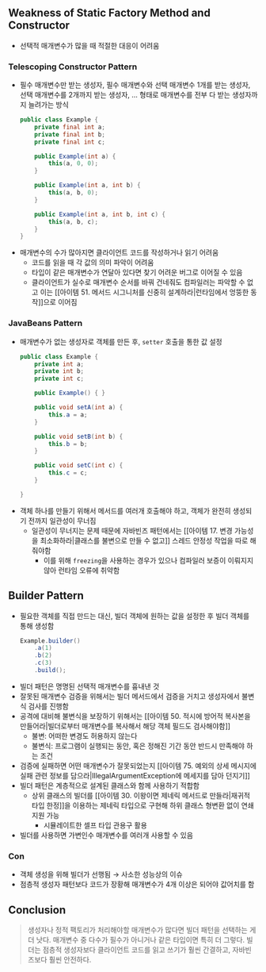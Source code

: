 ## Weakness of Static Factory Method and Constructor
- 선택적 매개변수가 많을 때 적절한 대응이 어려움
### Telescoping Constructor Pattern
- 필수 매개변수만 받는 생성자, 필수 매개변수와 선택 매개변수 1개를 받는 생성자, 선택 매개변수를 2개까지 받는 생성자, ... 형태로 매개변수를 전부 다 받는 생성자까지 늘려가는 방식
	```java
	public class Example {
		private final int a;
		private final int b;
		private final int c;

		public Example(int a) {
			this(a, 0, 0);
		}

		public Example(int a, int b) {
			this(a, b, 0);
		}

		public Example(int a, int b, int c) {
			this(a, b, c);
		}
	}
	```
- 매개변수의 수가 많아지면 클라이언트 코드를 작성하거나 읽기 어려움
	- 코드를 읽을 때 각 값의 의미 파악이 어려움
	- 타입이 같은 매개변수가 연달아 있다면 찾기 어려운 버그로 이어질 수 있음
	- 클라이언트가 실수로 매개변수 순서를 바꿔 건네줘도 컴파일러는 파악할 수 없고 이는 [[아이템 51. 메서드 시그니처를 신중히 설계하라|런타임에서 엉뚱한 동작]]으로 이어짐

### JavaBeans Pattern
- 매개변수가 없는 생성자로 객체를 만든 후, `setter` 호출을 통한 값 설정
	```java
	public class Example {
		private int a;
		private int b;
		private int c;

		public Example() { }

		public void setA(int a) {
			this.a = a;
		}

		public void setB(int b) {
			this.b = b;
		}

		public void setC(int c) {
			this.c = c;
		}

	}
	```
- 객체 하나를 만들기 위해서 메서드를 여러개 호출해야 하고, 객체가 완전히 생성되기 전까지 일관성이 무너짐
	- 일관성이 무너지는 문제 때문에 자바빈즈 패턴에서는 [[아이템 17. 변경 가능성을 최소화하라|클래스를 불변으로 만들 수 없고]] 스레드 안정성 작업을 따로 해줘야함
		- 이를 위해 `freezing`을 사용하는 경우가 있으나 컴파일러 보증이 이뤄지지 않아 런타임 오류에 취약함

## Builder Pattern
- 필요한 객체를 직접 만드는 대신, 빌더 객체에 원하는 값을 설정한 후 빌더 객체를 통해 생성함
	```java
	Example.builder()
		.a(1)
		.b(2)
		.c(3)
		.build();
	```
- 빌더 패턴은 명명된 선택적 매개변수를 흉내낸 것
- 잘못된 매개변수 검증을 위해서는 빌더 메서드에서 검증을 거치고 생성자에서 불변식 검사를 진행함
- 공격에 대비해 불변식을 보장하기 위해서는 [[아이템 50. 적시에 방어적 복사본을 만들어라|빌더로부터 매개변수를 복사해서 해당 객체 필드도 검사해야함]]
	- 불변: 어떠한 변경도 허용하지 않는다
	- 불변식: 프로그램이 실행되는 동안, 혹은 정해진 기간 동안 반드시 만족해야 하는 조건
- 검증에 실패하면 어떤 매개변수가 잘못되었는지 [[아이템 75. 예외의 상세 메시지에 실패 관련 정보를 담으라|IllegalArgumentException에 메세지를 담아 던지기]]
- 빌더 패턴은 계층적으로 설계된 클래스와 함께 사용하기 적합함
	- 상위 클래스의 빌더를 [[아이템 30. 이왕이면 제네릭 메서드로 만들라|재귀적 타입 한정]]을 이용하는 제네릭 타입으로 구현해 하위 클래스 형변환 없이 연쇄 지원 가능
		- 시뮬레이트한 셀프 타입 관용구 활용
- 빌더를 사용하면 가변인수 매개변수를 여러개 사용할 수 있음

### Con
- 객체 생성을 위해 빌더가 선행됨 → 사소한 성능상의 이슈
- 점층적 생성자 패턴보다 코드가 장황해 매개변수가 4개 이상은 되어야 값어치를 함

## Conclusion
> 생성자나 정적 팩토리가 처리해야할 매개변수가 많다면 빌더 패턴을 선택하는 게 더 낫다. 매개변수 중 다수가 필수가 아니거나 같은 타입이면 특히 더 그렇다. 빌더는 점층적 생성자보다 클라이언트 코드를 읽고 쓰기가 훨씬 간결하고, 자바빈즈보다 훨씬 안전하다.